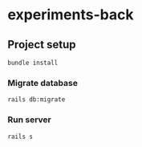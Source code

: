 # experiments-back

## Project setup
```
bundle install
```

### Migrate database
```
rails db:migrate
```

### Run server
```
rails s
```